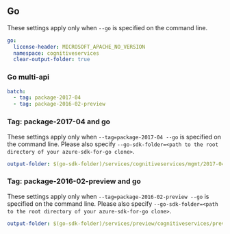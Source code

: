 ## Go

These settings apply only when `--go` is specified on the command line.

``` yaml $(go)
go:
  license-header: MICROSOFT_APACHE_NO_VERSION
  namespace: cognitiveservices
  clear-output-folder: true
```

### Go multi-api

``` yaml $(go) && $(multiapi)
batch:
  - tag: package-2017-04
  - tag: package-2016-02-preview
```

### Tag: package-2017-04 and go

These settings apply only when `--tag=package-2017-04 --go` is specified on the command line.
Please also specify `--go-sdk-folder=<path to the root directory of your azure-sdk-for-go clone>`.

``` yaml $(tag) == 'package-2017-04' && $(go)
output-folder: $(go-sdk-folder)/services/cognitiveservices/mgmt/2017-04-18/cognitiveservices
```

### Tag: package-2016-02-preview and go

These settings apply only when `--tag=package-2016-02-preview --go` is specified on the command line.
Please also specify `--go-sdk-folder=<path to the root directory of your azure-sdk-for-go clone>`.

``` yaml $(tag) == 'package-2016-02-preview' && $(go)
output-folder: $(go-sdk-folder)/services/preview/cognitiveservices/preview/mgmt/2016-02-01-preview/cognitiveservices
```
